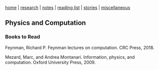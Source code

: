 [home](./index.html)  |  [research](./research.html)  |  [notes](./notes.html)  |  [reading list](./reading_list.html)  |  [stories](./story.html)  |  [miscellaneous](./miscellaneous.html)

## Physics and Computation

### Books to Read
Feynman, Richard P. Feynman lectures on computation. CRC Press, 2018.

Mezard, Marc, and Andrea Montanari. Information, physics, and computation. Oxford University Press, 2009.


